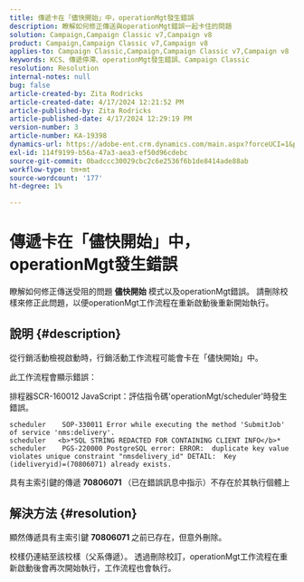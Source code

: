 ```yaml
---
title: 傳遞卡在「儘快開始」中，operationMgt發生錯誤
description: 瞭解如何修正傳送與operationMgt錯誤一起卡住的問題
solution: Campaign,Campaign Classic v7,Campaign v8
product: Campaign,Campaign Classic v7,Campaign v8
applies-to: Campaign Classic,Campaign,Campaign Classic v7,Campaign v8
keywords: KCS、傳遞停滯、operationMgt發生錯誤、Campaign Classic
resolution: Resolution
internal-notes: null
bug: false
article-created-by: Zita Rodricks
article-created-date: 4/17/2024 12:21:52 PM
article-published-by: Zita Rodricks
article-published-date: 4/17/2024 12:29:19 PM
version-number: 3
article-number: KA-19398
dynamics-url: https://adobe-ent.crm.dynamics.com/main.aspx?forceUCI=1&pagetype=entityrecord&etn=knowledgearticle&id=e479d50c-b5fc-ee11-a1ff-6045bd0065b6
exl-id: 114f9199-b56a-47a3-aea3-ef50d96cdebc
source-git-commit: 0badccc30029cbc2c6e2536f6b1de8414ade88ab
workflow-type: tm+mt
source-wordcount: '177'
ht-degree: 1%

---
```


# 傳遞卡在「儘快開始」中，operationMgt發生錯誤


瞭解如何修正傳送受阻的問題 <b>儘快開始</b> 模式以及operationMgt錯誤。 請刪除校樣來修正此問題，以便operationMgt工作流程在重新啟動後重新開始執行。

## 說明 {#description}


從行銷活動檢視啟動時，行銷活動工作流程可能會卡在「儘快開始」中。



此工作流程會顯示錯誤：

排程器SCR-160012 JavaScript：評估指令碼&#39;operationMgt/scheduler&#39;時發生錯誤。


```
scheduler    SOP-330011 Error while executing the method 'SubmitJob' of service 'nms:delivery'.
scheduler   <b>*SQL STRING REDACTED FOR CONTAINING CLIENT INFO</b>*
scheduler    PGS-220000 PostgreSQL error: ERROR:  duplicate key value violates unique constraint "nmsdelivery_id" DETAIL:  Key (ideliveryid)=(70806071) already exists.
```


具有主索引鍵的傳遞 <b>70806071 </b>（已在錯誤訊息中指示）不存在於其執行個體上


## 解決方法 {#resolution}


顯然傳遞具有主索引鍵 <b>70806071 </b>之前已存在，但意外刪除。

校樣仍連結至該校樣（父系傳遞）。 透過刪除校訂，operationMgt工作流程在重新啟動後會再次開始執行，工作流程也會執行。

